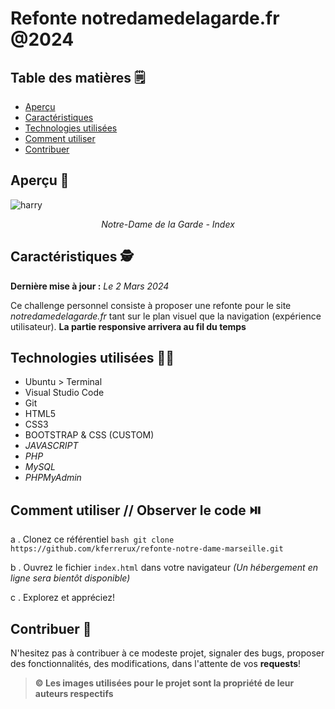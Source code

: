 # Refonte notredamedelagarde.fr @2024

## Table des matières 🗒️

- [Aperçu](##aperçu)
- [Caractéristiques](##caractéristiques)
- [Technologies utilisées](##technologies-utilisées)
- [Comment utiliser](##comment-utiliser)
- [Contribuer](##contribuer)

## Aperçu 👀

![harry](https://github.com/kferrerux/refonte-notre-dame-marseille/assets/77007630/d96d64b4-9597-44e3-98e7-81a09ac81947)
_<p align=center>Notre-Dame de la Garde - Index</p>_

## Caractéristiques 🕵️

**Dernière mise à jour :** _Le 2 Mars 2024_

Ce challenge personnel consiste à proposer une refonte pour le site _notredamedelagarde.fr_ tant sur le plan visuel
que la navigation (expérience utilisateur). **La partie responsive arrivera au fil du temps**

## Technologies utilisées 👨‍💻

- Ubuntu > Terminal
- Visual Studio Code
- Git
- HTML5
- CSS3
- BOOTSTRAP & CSS (CUSTOM)
- _JAVASCRIPT_
- _PHP_
- _MySQL_
- _PHPMyAdmin_

## Comment utiliser // Observer le code ⏯️

a . Clonez ce référentiel
`bash
    git clone https://github.com/kferrerux/refonte-notre-dame-marseille.git
    `

b . Ouvrez le fichier `index.html` dans votre navigateur
*(Un hébergement en ligne sera bientôt disponible)*

c . Explorez et appréciez!

## Contribuer 🤝

N'hesitez pas à contribuer à ce modeste projet, signaler des bugs, proposer des fonctionnalités, des modifications, dans l'attente de vos **requests**!

> **© Les images utilisées pour le projet sont la propriété de leur auteurs respectifs**
